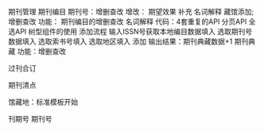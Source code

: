 期刊管理
期刊编目
期刊号：增删查改
增改：
期望效果
补充 名词解释
藏馆添加;增删查改
    功能：
        期刊编目的增删查改
        名词解释
        代码：4套重复的API 分页API 全选API 树型组件的使用
        添加流程
        输入ISSN号获取本地编目数据填入 选取期刊号数据填入 选取索书号填入 选取地区填入 添加
        输出结果：期刊典藏数据+1
期刊典藏
    功能：增删查改

过刊合订

期刊清点

馆藏地：标准模板开始

刊期号
期刊号